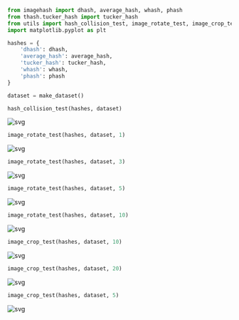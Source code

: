 ```python
from imagehash import dhash, average_hash, whash, phash
from thash.tucker_hash import tucker_hash
from utils import hash_collision_test, image_rotate_test, image_crop_test, make_dataset
import matplotlib.pyplot as plt
```


```python
hashes = {
    'dhash': dhash,
    'average_hash': average_hash,
    'tucker_hash': tucker_hash,
    'whash': whash,
    'phash': phash
}
```


```python
dataset = make_dataset()
```


```python
hash_collision_test(hashes, dataset)
```


![svg](hash_test_files/hash_test_3_0.svg)



```python
image_rotate_test(hashes, dataset, 1)
```


![svg](hash_test_files/hash_test_4_0.svg)



```python
image_rotate_test(hashes, dataset, 3)
```


![svg](hash_test_files/hash_test_5_0.svg)



```python
image_rotate_test(hashes, dataset, 5)
```


![svg](hash_test_files/hash_test_6_0.svg)



```python
image_rotate_test(hashes, dataset, 10)
```


![svg](hash_test_files/hash_test_7_0.svg)



```python
image_crop_test(hashes, dataset, 10)
```


![svg](hash_test_files/hash_test_8_0.svg)



```python
image_crop_test(hashes, dataset, 20)
```


![svg](hash_test_files/hash_test_9_0.svg)



```python
image_crop_test(hashes, dataset, 5)
```


![svg](hash_test_files/hash_test_10_0.svg)


